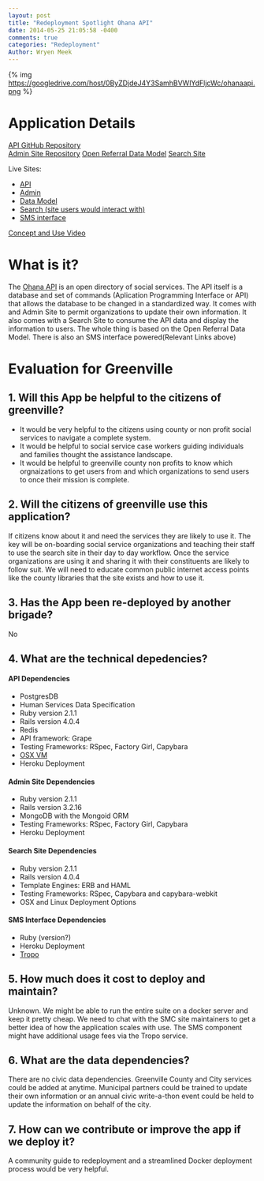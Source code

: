 ```yaml
---
layout: post
title: "Redeployment Spotlight Ohana API"
date: 2014-05-25 21:05:58 -0400
comments: true
categories: "Redeployment"
Author: Wryen Meek
---
```


{% img https://googledrive.com/host/0ByZDjdeJ4Y3SamhBVWlYdFljcWc/ohanaapi.png %}

# Application Details

[API GitHub Repository](https://github.com/codeforamerica/ohana-api)  
[Admin Site Repository](https://github.com/codeforamerica/ohana-api-admin)
[Open Referral Data Model](https://github.com/codeforamerica/openreferral/blob/master/openreferral.md)
[Search Site](https://github.com/codeforamerica/ohanakapa-ruby)

Live Sites:  

   * [API](http://ohana-api-demo.herokuapp.com/api)
   * [Admin](http://ohana-api-admin-demo.herokuapp.com/)
   * [Data Model](https://github.com/codeforamerica/openreferral/blob/master/openreferral.md)
   * [Search (site users would interact with)](http://www.smc-connect.org/)
   * [SMS interface](https://github.com/marks/ohana-sms)

[Concept and Use Video](http://www.youtube.com/watch?v=KLXZ4nGJkYc)  

# What is it?

The [Ohana API](http://ohanapi.org/) is an open directory of social services. The API itself is a database and set of commands (Aplication Programming Interface or API) that allows the database to be changed in a standardized way. It comes with and Admin Site to permit organizations to update their own information. It also comes with a Search Site to consume the API data and display the information to users. The whole thing is based on the Open Referral Data Model. There is also an SMS interface powered(Relevant Links above)

# Evaluation for Greenville
## 1. **Will this App be helpful to the citizens of greenville?**

  * It would be very helpful to the citizens using county or non profit social services to navigate a complete system.
  * It would be helpful to social service case workers guiding individuals and families thought the assistance landscape.
  * It would be helpful to greenville county non profits to know which orgnaizations to get users from and which organizations to send users to once their mission is complete.

## 2. **Will the citizens of greenville use this application?**  

 If citizens know about it and need the services they are likely to use it. The key will be on-boarding social service organizations and teaching their staff to use the search site in their day to day workflow. Once the service organizations are using it and sharing it with their constituents are likely to follow suit. We will need to educate common public internet access points like the county libraries that the site exists and how to use it.

## 3. **Has the App been re-deployed by another brigade?**  
 No

## 4. **What are the technical depedencies?**  

#### API Dependencies

 * PostgresDB
 * Human Services Data Specification
 * Ruby version 2.1.1
 * Rails version 4.0.4
 * Redis
 * API framework: Grape
 * Testing Frameworks: RSpec, Factory Girl, Capybara
 * [OSX VM](https://github.com/codeforamerica/ohana-api-dev-box)
 * Heroku Deployment

#### Admin Site Dependencies

 * Ruby version 2.1.1
 * Rails version 3.2.16
 * MongoDB with the Mongoid ORM
 * Testing Frameworks: RSpec, Factory Girl, Capybara
 * Heroku Deployment

#### Search Site Dependencies

 * Ruby version 2.1.1
 * Rails version 4.0.4
 * Template Engines: ERB and HAML
 * Testing Frameworks: RSpec, Capybara and capybara-webkit
 * OSX and Linux Deployment Options

#### SMS Interface Dependencies
 * Ruby (version?)
 * Heroku Deployment
 * [Tropo](https://www.tropo.com/)

## 5. **How much does it cost to deploy and maintain?**  

Unknown. We might be able to run the entire suite on a docker server and keep it pretty cheap. We need to chat with the SMC site maintainers to get a better idea of how the application scales with use. The SMS component might have additional usage fees via the Tropo service.

## 6. **What are the data dependencies?**

There are no civic data dependencies. Greenville County and City services could be added at anytime. Municipal partners could be trained to update their own information or an annual civic write-a-thon event could be held to update the information on behalf of the city.

## 7. **How can we contribute or improve the app if we deploy it?**  

 A community guide to redeployment and a streamlined Docker deployment process would be very helpful.
